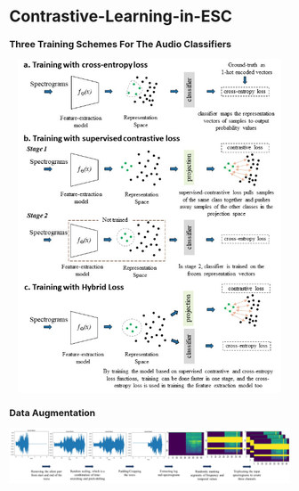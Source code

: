 # Contrastive-Learning-in-ESC
<h3> Three Training Schemes For The Audio Classifiers </h3>
<div style="text-align:center">
<img src="resources/overview.jpg" alt="overview of our three models" height="600">
</div>

<h3> Data Augmentation </h3>
<img src="resources/data_augmentation.jpg" alt="data augmentation process">
